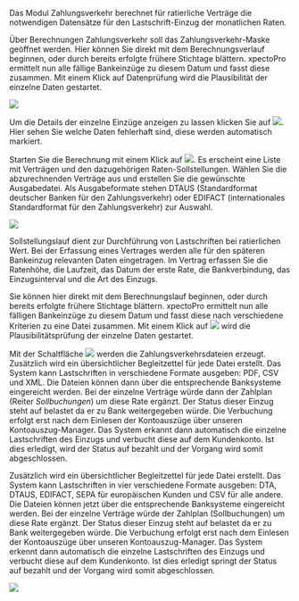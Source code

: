 Das Modul Zahlungsverkehr berechnet für ratierliche Verträge die notwendigen Datensätze für den Lastschrift-Einzug der monatlichen Raten.

Über Berechnungen Zahlungsverkehr soll das Zahlungsverkehr-Maske geöffnet werden. Hier können Sie direkt mit dem Berechnungsverlauf beginnen, oder durch bereits erfolgte frühere Stichtage blättern. 
xpectoPro ermittelt nun alle fällige Bankeinzüge zu diesem Datum und fasst diese zusammen. 
Mit einem Klick auf Datenprüfung wird die Plausibilität der einzelne Daten gestartet. 

![](http://xpecto.github.io/docs/img/img_1441717900163.png)

Um die Details der einzelne Einzüge anzeigen zu lassen klicken Sie auf ![](http://xpecto.github.io/docs/img/img_1441717792618.png). Hier sehen Sie welche Daten fehlerhaft sind, diese werden automatisch markiert.

Starten Sie die Berechnung mit einem Klick auf ![](http://xpecto.github.io/docs/img/img_1441715573070.png). Es erscheint eine Liste mit Verträgen und den dazugehörigen Raten-Sollstellungen. Wählen Sie die abzurechnenden Verträge aus und erstellen Sie die gewünschte Ausgabedatei. 
Als Ausgabeformate stehen DTAUS (Standardformat deutscher Banken für den Zahlungsverkehr) oder EDIFACT (internationales Standardformat für den Zahlungsverkehr) zur Auswahl.

![](http://xpecto.github.io/docs/img/img_1441716256692.png)

Sollstellungslauf dient zur Durchführung von Lastschriften bei ratierlichen Wert.
Bei der Erfassung eines Vertrages werden alle für den späteren Bankeinzug relevanten Daten  eingetragen. Im Vertrag erfassen Sie die Ratenhöhe, die Laufzeit, das Datum der erste Rate, die Bankverbindung, das Einzugsinterval und die Art des Einzugs.

Sie können hier direkt mit dem Berechnungslauf beginnen, oder durch bereits erfolgte frühere Stichtage blättern. xpectoPro ermittelt nun alle fälligen Bankeinzüge zu diesem Datum und fasst diese nach verschiedene Kriterien zu eine Datei zusammen. Mit einem Klick auf ![](http://xpecto.github.io/docs/img/img_1441720924595.png) wird die Plausibilitätsprüfung der einzelne Daten gestartet. 

Mit der Schaltfläche ![](http://xpecto.github.io/docs/img/img_1441718401250.png) werden die Zahlungsverkehrsdateien erzeugt. Zusätzlich wird ein übersichtlicher Begleitzettel für jede Datei erstellt. Das System kann Lastschriften in verschiedene Formate ausgeben: PDF, CSV und XML. Die Dateien können dann über die entsprechende Banksysteme eingereicht werden.
Bei der einzelne Verträge würde dann der Zahlplan (Reiter *Sollbuchungen*) um diese Rate ergänzt. Der Status dieser Einzug steht auf belastet da er zu Bank weitergegeben würde. Die Verbuchung erfolgt erst nach dem Einlesen der Kontoauszüge über unseren Kontoauszug-Manager. Das System erkannt dann automatisch die einzelne Lastschriften des Einzugs und verbucht diese auf dem Kundenkonto. Ist dies erledigt, wird der Status auf bezahlt und der Vorgang wird somit abgeschlossen.

Zusätzlich wird ein übersichtlicher Begleitzettel für jede Datei erstellt. Das System kann Lastschriften in vier verschiedene Formate ausgeben: DTA, DTAUS, EDIFACT, SEPA für europäischen Kunden und CSV für alle andere. Die Dateien können jetzt über die entsprechende Banksysteme eingereicht werden. Bei der einzelne Verträge würde der Zahlplan (Sollbuchungen) um diese Rate ergänzt. Der Status dieser Einzug steht auf belastet da er zu Bank weitergegeben würde. Die Verbuchung erfolgt erst nach dem Einlesen der Kontoauszüge über unseren Kontoauszug-Manager. Das System erkennt dann automatisch die einzelne Lastschriften des Einzugs und verbucht diese auf dem Kundenkonto. Ist dies erledigt springt der Status auf bezahlt und der Vorgang wird somit abgeschlossen. 

![](http://xpecto.github.io/docs/img/img_1440769740999.png)